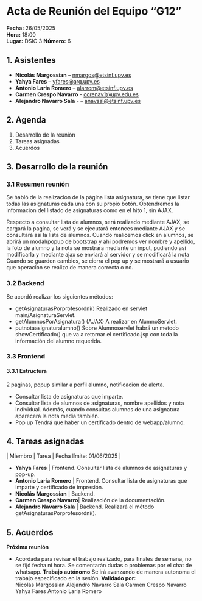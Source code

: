 # Acta de Reunión del Equipo “G12”

**Fecha:** 26/05/2025  
**Hora:** 18:00  
**Lugar:** DSIC 3
**Número:** 6

## 1. Asistentes
- **Nicolás Margossian** – nmargos@etsinf.upv.es  
- **Yahya Fares** – yfares@arq.upv.es  
- **Antonio Laria Romero** – alarrom@etsinf.upv.es
- **Carmen Crespo Navarro** - ccrenav1@upv.edu.es 
- **Alejandro Navarro Sala** - – anavsal@etsinf.upv.es

## 2. Agenda
   1. Desarrollo de la reunión
   2. Tareas asignadas
   3. Acuerdos

## 3. Desarrollo de la reunión
### 3.1 Resumen reunión
Se habló de la realizacion de la página lista asignatura, se tiene que listar todas las asignaturas cada una con su propio botón. Obtendremos la informacion del listado de asignaturas como en el hito 1, sin AJAX.

Respecto a consultar lista de alumnos, será realizado mediante AJAX, se cargará la pagina, se verá y se ejecutará entonces  mediante AJAX y se consultará así la lista de alumnos.
Cuando realicemos click en alumnos, se abrirá un modal/popup de bootstrap y ahi podremos ver nombre y apellido, la foto de alumno y la nota se mostrara mediante un input, pudiendo así modificarla y mediante ajax se enviará al servidor y se modificará la nota
Cuando se guarden cambios, se cierra el pop up y se mostrará a usuario que operacion se realizo de manera correcta o no.

### 3.2 Backend
Se acordó realizar los siguientes métodos:
   - getAsignaturasPorprofesordni() Realizado en servlet main/AsignaturaServlet.
   - getAlumnosPorAsignatura() (AJAX) A realizar en AlumnoServlet.
   - putnotaasignaturalumno()
Sobre Alumnoservlet habrá un metodo showCertificado() que va a retornar el certificado.jsp con toda la información del alumno requerida.

### 3.3 Frontend
#### 3.3.1 Estructura
2 paginas, popup similar a perfil alumno, notificacion de alerta.
   - Consultar lista de asignaturas que imparte.
   - Consultar lista de alumnos de asignaturas, nombre apellidos y nota individual. Además, cuando consultas alumnos de una asignatura aparecerá la nota media también.
   - Pop up
Tendrá que haber un certificado dentro de webapp/alumno.

## 4. Tareas asignadas
| Miembro                | Tarea                                          | Fecha límite: 01/06/2025   |
- **Yahya Fares**          | Frontend.  Consultar lista de alumnos de asignaturas y pop-up.
- **Antonio Laria Romero** | Frontend. Consultar lista de asignaturas que imparte y certificado de impresión.
- **Nicolás Margossian**   | Backend.
- **Carmen Crespo Navarro**| Realización de la documentación.
- **Alejandro Navarro Sala** | Backend. Realizará el método getAsignaturasPorprofesordni().

## 5. Acuerdos
**Próxima reunión**
- Acordada para revisar el trabajo realizado, para finales de semana, no se fijó fecha ni hora. Se comentarán dudas o problemas por el chat de whatsapp.
**Trabajo autónomo**
 Se irá avanzando de manera autonoma el trabajo especificado en la sesión.
**Validado por:**  
Nicolás Margossian
Alejandro Navarro Sala
Carmen Crespo Navarro
Yahya Fares
Antonio Laria Romero  
